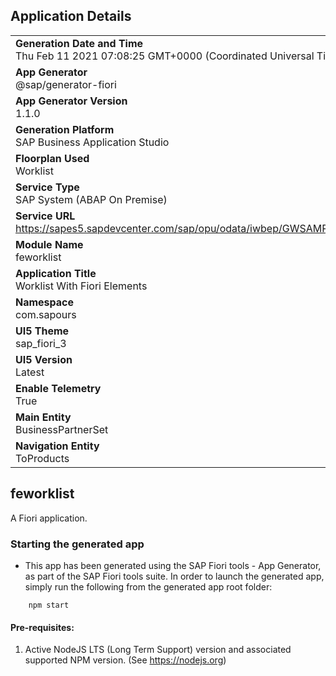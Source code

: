 ## Application Details
|               |
| ------------- |
|**Generation Date and Time**<br>Thu Feb 11 2021 07:08:25 GMT+0000 (Coordinated Universal Time)|
|**App Generator**<br>@sap/generator-fiori|
|**App Generator Version**<br>1.1.0|
|**Generation Platform**<br>SAP Business Application Studio|
|**Floorplan Used**<br>Worklist|
|**Service Type**<br>SAP System (ABAP On Premise)|
|**Service URL**<br>https://sapes5.sapdevcenter.com/sap/opu/odata/iwbep/GWSAMPLE_BASIC/
|**Module Name**<br>feworklist|
|**Application Title**<br>Worklist With Fiori Elements|
|**Namespace**<br>com.sapours|
|**UI5 Theme**<br>sap_fiori_3|
|**UI5 Version**<br>Latest|
|**Enable Telemetry**<br>True|
|**Main Entity**<br>BusinessPartnerSet|
|**Navigation Entity**<br>ToProducts|

## feworklist

A Fiori application.

### Starting the generated app

-   This app has been generated using the SAP Fiori tools - App Generator, as part of the SAP Fiori tools suite.  In order to launch the generated app, simply run the following from the generated app root folder:

```
    npm start
```


#### Pre-requisites:

1. Active NodeJS LTS (Long Term Support) version and associated supported NPM version.  (See https://nodejs.org)


